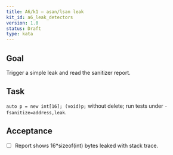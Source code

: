 ```yaml
---
title: A6/k1 — asan/lsan leak
kit_id: a6_leak_detectors
version: 1.0
status: Draft
type: kata
---
```

## Goal
Trigger a simple leak and read the sanitizer report.
## Task
`auto p = new int[16]; (void)p;` without delete; run tests under `-fsanitize=address,leak`.
## Acceptance
- [ ] Report shows 16*sizeof(int) bytes leaked with stack trace.